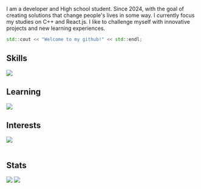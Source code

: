   I am a developer and High school student. Since 2024, with the goal of creating solutions that change people's lives in some way. I currently focus my studies on C++ and React.js.
I like to challenge myself with innovative projects and new learning experiences.

```cpp
std::cout << "Welcome to my github!" << std::endl;
```



## Skills
<a href="https://github.com/lucasdonini"><img src="https://skillicons.dev/icons?i=html,css,python,java,postgresql,docker,git,figma,github,js,c"></a>

## Learning
<a href="https://github.com/lucasdonini"><img src="https://skillicons.dev/icons?i=cpp,ts,react,vue"></a>

## Interests
<a href="https://github.com/lucasdonini"><img src="https://skillicons.dev/icons?i=mongo,cs,kotlin,swift,angular"></a>
</br>
</br>

## Stats
<div>
  <a href="https://github.com/lucasdonini"><img src="https://github-readme-stats.vercel.app/api?username=lucasdonini&theme=dark&show_icons=true"></a>
  <a href="https://github.com/lucasdonini"><img src="https://github-readme-stats.vercel.app/api/top-langs/?username=lucasdonini&layout=compact&theme=dark"></a>
</div>
